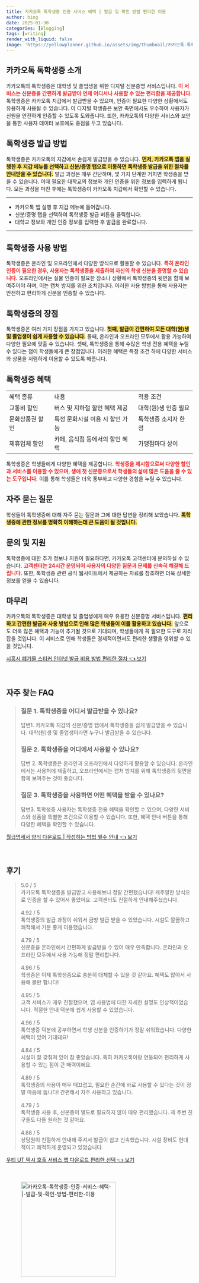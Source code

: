 ```yaml
---
title: 카카오톡 톡학생증 인증 서비스 혜택 | 발급 및 확인 방법 편리한 이용
author: bing
date: 2025-01-30
categories: [Blogging]
tags: [writing]
render_with_liquid: false
image: 'https://yellowplanner.github.io/assets/img/thumbnail/카카오톡-톡학생증-인증-서비스-혜택-|-발급-및-확인-방법-편리한-이용.webp'
---
```



<h2 id='카카오톡_톡학생증_소개'>카카오톡 톡학생증 소개</h2>

<p>카카오톡의 톡학생증은 대학생 및 졸업생을 위한 디지털 신분증명 서비스입니다. <b><span style="color: #ee2323;">이 서비스는 신분증을 간편하게 발급받아 언제 어디서나 사용할 수 있는 편리함을 제공합니다.</span></b> 톡학생증은 카카오톡 지갑에서 발급받을 수 있으며, 인증이 필요한 다양한 상황에서도 유용하게 사용될 수 있습니다. 이 디지털 학생증은 보안 측면에서도 우수하여 사용자가 신원을 안전하게 인증할 수 있도록 도와줍니다. 또한, 카카오톡의 다양한 서비스와 보안을 통한 사용자 데이터 보호에도 중점을 두고 있습니다.</p>

<h2 id='톡학생증_발급_방법'>톡학생증 발급 방법</h2>

<p>톡학생증은 카카오톡의 지갑에서 손쉽게 발급받을 수 있습니다. <b><span style="background-color: #ffe066;">먼저, 카카오톡 앱을 실행한 후 지갑 메뉴를 선택하고 신분/증명 탭으로 이동하면 톡학생증 발급을 위한 절차를 안내받을 수 있습니다.</span></b> 발급 과정은 매우 간단하며, 몇 가지 단계만 거치면 학생증을 받을 수 있습니다. 이때 필요한 대학교의 정보와 개인 인증을 위한 정보를 입력하게 됩니다. 모든 과정을 마친 후에는 톡학생증이 카카오톡 지갑에서 확인할 수 있습니다.</p>

<hr />

<ul>
    <li>카카오톡 앱 실행 후 지갑 메뉴에 들어갑니다.</li>
    <li>신분/증명 탭을 선택하여 톡학생증 발급 버튼을 클릭합니다.</li>
    <li>대학교 정보와 개인 인증 정보를 입력한 후 발급을 완료합니다.</li>
</ul>

<hr />

<h2 id='톡학생증_사용_방법'>톡학생증 사용 방법</h2>

<p>톡학생증은 온라인 및 오프라인에서 다양한 방식으로 활용할 수 있습니다. <b><span style="color: #ee2323;">특히 온라인 인증이 필요한 경우, 사용자는 톡학생증을 제출하여 자신의 학생 신분을 증명할 수 있습니다.</span></b> 오프라인에서는 실물 인증이 필요한 장소나 상황에서 톡학생증의 뒷면을 함께 보여주어야 하며, 이는 캡처 방지를 위한 조치입니다. 이러한 사용 방법을 통해 사용자는 안전하고 편리하게 신분을 인증할 수 있습니다.</p>

<h2 id='톡학생증의_장점'>톡학생증의 장점</h2>

<p>톡학생증은 여러 가지 장점을 가지고 있습니다. <b><span style="background-color: #ffe066;">첫째, 발급이 간편하여 모든 대학(원)생 및 졸업생이 쉽게 사용할 수 있습니다.</span></b> 둘째, 온라인과 오프라인 모두에서 활용 가능하여 다양한 필요에 맞출 수 있습니다. 셋째, 톡학생증을 통해 수많은 학생 전용 혜택을 누릴 수 있다는 점이 학생들에게 큰 장점입니다. 이러한 혜택은 특정 조건 하에 다양한 서비스와 상품을 저렴하게 이용할 수 있도록 해줍니다.</p>

<h2 id='톡학생증_혜택'>톡학생증 혜택</h2>

<table>
    <tr>
        <td>혜택 종류</td>
        <td>내용</td>
        <td>적용 조건</td>
    </tr>
    <tr>
        <td>교통비 할인</td>
        <td>버스 및 지하철 할인 혜택 제공</td>
        <td>대학(원)생 인증 필요</td>
    </tr>
    <tr>
        <td>문화상품권 할인</td>
        <td>특정 문화시설 이용 시 할인 가능</td>
        <td>톡학생증 소지자 한정</td>
    </tr>
    <tr>
        <td>제휴업체 할인</td>
        <td>카페, 음식점 등에서의 할인 혜택</td>
        <td>가맹점마다 상이</td>
    </tr>
</table>

<p>톡학생증은 학생들에게 다양한 혜택을 제공합니다. <b><span style="color: #ee2323;">학생증을 제시함으로써 다양한 할인과 서비스를 이용할 수 있으며, 생애 첫 신분증으로서 학생들의 삶에 많은 도움을 줄 수 있는 도구입니다.</span></b> 이를 통해 학생들은 더욱 풍부하고 다양한 경험을 누릴 수 있습니다.</p>

<h2 id='자주_묻는_질문'>자주 묻는 질문</h2>

<p>학생들이 톡학생증에 대해 자주 묻는 질문과 그에 대한 답변을 정리해 보았습니다. <b><span style="background-color: #ffe066;">톡학생증에 관한 정보를 명확히 이해하는데 큰 도움이 될 것입니다.</span></b></p>

<h2 id='문의_및_지원'>문의 및 지원</h2>

<p>톡학생증에 대한 추가 정보나 지원이 필요하다면, 카카오톡 고객센터에 문의하실 수 있습니다. <b><span style="color: #ee2323;">고객센터는 24시간 운영되어 사용자의 다양한 질문과 문제를 신속히 해결해 드립니다.</span></b> 또한, 톡학생증 관련 공식 웹사이트에서 제공하는 자료를 참조하면 더욱 상세한 정보를 얻을 수 있습니다.</p>

<h2 id='마무리'>마무리</h2>

<p>카카오톡의 톡학생증은 대학생 및 졸업생에게 매우 유용한 신분증명 서비스입니다. <b><span style="background-color: #ffe066;">편리하고 간편한 발급과 사용 방법으로 인해 많은 학생들이 이를 활용하고 있습니다.</span></b> 앞으로도 더욱 많은 혜택과 기능이 추가될 것으로 기대되며, 학생들에게 꼭 필요한 도구로 자리 잡을 것입니다. 이 서비스로 인해 학생들은 경제적이면서도 편리한 생활을 영위할 수 있을 것입니다.</p>


<p><a class="click-button" title="시흥시 폐기물 스티커 인터넷 발급 비용 방법 편리한 절차" href="https://yellowplanner.github.io/posts/%EC%8B%9C%ED%9D%A5%EC%8B%9C-%ED%8F%90%EA%B8%B0%EB%AC%BC-%EC%8A%A4%ED%8B%B0%EC%BB%A4-%EC%9D%B8%ED%84%B0%EB%84%B7-%EB%B0%9C%EA%B8%89-%EB%B9%84%EC%9A%A9-%EB%B0%A9%EB%B2%95-%ED%8E%B8%EB%A6%AC%ED%95%9C-%EC%A0%88%EC%B0%A8/" rel="dofollow">시흥시 폐기물 스티커 인터넷 발급 비용 방법 편리한 절차 👈 보기</a></p><br>
<h2 id='자주_찾는_FAQ'>자주 찾는 FAQ</h2>
<div itemscope="" itemtype="https://schema.org/FAQPage"> 
<blockquote> 
<div itemscope="" itemprop="mainEntity" itemtype="https://schema.org/Question"> 
<h3 itemprop="name">질문 1. 톡학생증을 어디서 발급받을 수 있나요? </h3> 
<div itemscope="" itemprop="acceptedAnswer" itemtype="https://schema.org/Answer"> 
<span itemprop="text"> 
<p>답변1. 카카오톡 지갑의 신분/증명 탭에서 톡학생증을 쉽게 발급받을 수 있습니다. 대학(원)생 및 졸업생이라면 누구나 발급받을 수 있습니다.</p> 
</span> 
</div> 
</div> 
<div itemscope="" itemprop="mainEntity" itemtype="https://schema.org/Question"> 
<h3 itemprop="name">질문 2. 톡학생증을 어디에서 사용할 수 있나요? </h3> 
<div itemscope="" itemprop="acceptedAnswer" itemtype="https://schema.org/Answer"> 
<span itemprop="text"> 
<p>답변 2. 톡학생증은 온라인과 오프라인에서 다양하게 활용할 수 있습니다. 온라인에서는 사용처에 제출하고, 오프라인에서는 캡처 방지를 위해 톡학생증의 뒷면을 함께 보여주는 것이 좋습니다.</p> 
</span> 
</div> 
</div> 
<div itemscope="" itemprop="mainEntity" itemtype="https://schema.org/Question"> 
<h3 itemprop="name">질문 3. 톡학생증을 사용하면 어떤 혜택을 받을 수 있나요?</h3> 
<div itemscope="" itemprop="acceptedAnswer" itemtype="https://schema.org/Answer"> 
<span itemprop="text"> 
<p>답변3. 톡학생증 사용자는 톡학생증 전용 혜택을 확인할 수 있으며, 다양한 서비스와 상품을 특별한 조건으로 이용할 수 있습니다. 또한, 혜택 안내 버튼을 통해 다양한 혜택을 확인할 수 있습니다.</p> 
</span> 
</div> 
</div> 
</blockquote> 
</div>
<p><a class="click-button" title="월급명세서 양식 다운로드 | 작성하는 방법 필수 안내" href="https://yellowplanner.github.io/posts/%EC%9B%94%EA%B8%89%EB%AA%85%EC%84%B8%EC%84%9C-%EC%96%91%EC%8B%9D-%EB%8B%A4%EC%9A%B4%EB%A1%9C%EB%93%9C-%EC%9E%91%EC%84%B1%ED%95%98%EB%8A%94-%EB%B0%A9%EB%B2%95-%ED%95%84%EC%88%98-%EC%95%88%EB%82%B4/" rel="dofollow">월급명세서 양식 다운로드 | 작성하는 방법 필수 안내 👈 보기</a></p><br>
<h2 id='후기'>후기</h2>
<div itemscope itemtype="https://schema.org/Product">
  <blockquote>
  <div itemprop="review" itemscope itemtype="https://schema.org/Review">
      <div itemprop="reviewRating" itemscope itemtype="https://schema.org/Rating"> <span itemprop="ratingValue">5.0</span> / <span itemprop="bestRating">5</span> </div>
      <span itemprop="reviewBody">카카오톡 톡학생증을 발급받고 사용해보니 정말 간편했습니다! 캐주얼한 방식으로 인증을 할 수 있어서 좋았어요. 고객센터도 친절하게 안내해주셨습니다.</span>
  </div>
  <br>
  <div itemprop="review" itemscope itemtype="https://schema.org/Review">
      <div itemprop="reviewRating" itemscope itemtype="https://schema.org/Rating"> <span itemprop="ratingValue">4.92</span> / <span itemprop="bestRating">5</span> </div>
      <span itemprop="reviewBody">톡학생증의 발급 과정이 쉬워서 금방 발급 받을 수 있었습니다. 시설도 깔끔하고 쾌적해서 기분 좋게 이용했습니다.</span>
  </div>
  <br>
  <div itemprop="review" itemscope itemtype="https://schema.org/Review">
      <div itemprop="reviewRating" itemscope itemtype="https://schema.org/Rating"> <span itemprop="ratingValue">4.79</span> / <span itemprop="bestRating">5</span> </div>
      <span itemprop="reviewBody">신분증을 온라인에서 간편하게 발급받을 수 있어 매우 만족합니다. 온라인과 오프라인 모두에서 사용 가능해 정말 편리합니다.</span>
  </div>
  <br>
  <div itemprop="review" itemscope itemtype="https://schema.org/Review">
      <div itemprop="reviewRating" itemscope itemtype="https://schema.org/Rating"> <span itemprop="ratingValue">4.96</span> / <span itemprop="bestRating">5</span> </div>
      <span itemprop="reviewBody">학생증은 이제 톡학생증으로 충분히 대체할 수 있을 것 같아요. 혜택도 많아서 사용해 볼만 합니다!</span>
  </div>
  <br>
  <div itemprop="review" itemscope itemtype="https://schema.org/Review">
      <div itemprop="reviewRating" itemscope itemtype="https://schema.org/Rating"> <span itemprop="ratingValue">4.95</span> / <span itemprop="bestRating">5</span> </div>
      <span itemprop="reviewBody">고객 서비스가 매우 친절했으며, 앱 사용법에 대한 자세한 설명도 인상적이었습니다. 적절한 안내 덕분에 쉽게 사용할 수 있었습니다.</span>
  </div>
  <br>
  <div itemprop="review" itemscope itemtype="https://schema.org/Review">
      <div itemprop="reviewRating" itemscope itemtype="https://schema.org/Rating"> <span itemprop="ratingValue">4.96</span> / <span itemprop="bestRating">5</span> </div>
      <span itemprop="reviewBody">톡학생증 덕분에 공부하면서 학생 신분을 인증하기가 정말 쉬워졌습니다. 다양한 혜택이 있어 기대돼요!</span>
  </div>
  <br>
  <div itemprop="review" itemscope itemtype="https://schema.org/Review">
      <div itemprop="reviewRating" itemscope itemtype="https://schema.org/Rating"> <span itemprop="ratingValue">4.84</span> / <span itemprop="bestRating">5</span> </div>
      <span itemprop="reviewBody">시설이 잘 갖춰져 있어 참 좋았습니다. 특히 카카오톡이랑 연동되어 편리하게 사용할 수 있는 점이 큰 매력이에요.</span>
  </div>
  <br>
  <div itemprop="review" itemscope itemtype="https://schema.org/Review">
      <div itemprop="reviewRating" itemscope itemtype="https://schema.org/Rating"> <span itemprop="ratingValue">4.89</span> / <span itemprop="bestRating">5</span> </div>
      <span itemprop="reviewBody">톡학생증의 사용이 매우 매끄럽고, 필요한 순간에 바로 사용할 수 있다는 것이 정말 마음에 듭니다! 간편해서 자주 사용하고 있습니다.</span>
  </div>
  <br>
  <div itemprop="review" itemscope itemtype="https://schema.org/Review">
      <div itemprop="reviewRating" itemscope itemtype="https://schema.org/Rating"> <span itemprop="ratingValue">4.79</span> / <span itemprop="bestRating">5</span> </div>
      <span itemprop="reviewBody">톡학생증 사용 후, 신분증이 별도로 필요하지 않아 매우 편리했습니다. 제 주변 친구들도 다들 원하는 것 같아요.</span>
  </div>
  <br>
  <div itemprop="review" itemscope itemtype="https://schema.org/Review">
      <div itemprop="reviewRating" itemscope itemtype="https://schema.org/Rating"> <span itemprop="ratingValue">4.88</span> / <span itemprop="bestRating">5</span> </div>
      <span itemprop="reviewBody">상담원이 친절하게 안내해 주셔서 발급이 쉽고 신속했습니다. 시설 장비도 현대적이고 쾌적하게 운영되고 있었습니다.</span>
  </div>
  </blockquote>
</div>
<p><a class="click-button" title="우티 UT 택시 호출 서비스 앱 다운로드 편리한 선택" href="https://yellowplanner.github.io/posts/%EC%9A%B0%ED%8B%B0-UT-%ED%83%9D%EC%8B%9C-%ED%98%B8%EC%B6%9C-%EC%84%9C%EB%B9%84%EC%8A%A4-%EC%95%B1-%EB%8B%A4%EC%9A%B4%EB%A1%9C%EB%93%9C-%ED%8E%B8%EB%A6%AC%ED%95%9C-%EC%84%A0%ED%83%9D/" rel="dofollow">우티 UT 택시 호출 서비스 앱 다운로드 편리한 선택 👈 보기</a></p><br>
<figure class="image"><img src="https://yellowplanner.github.io/assets/img/thumbnail/카카오톡-톡학생증-인증-서비스-혜택-|-발급-및-확인-방법-편리한-이용.webp" alt="카카오톡-톡학생증-인증-서비스-혜택-|-발급-및-확인-방법-편리한-이용" width="256" height="256"></figure>